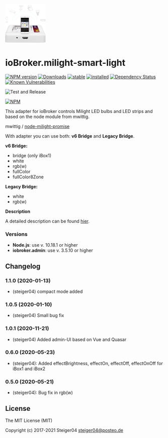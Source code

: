 ![milight-smart-light Logo](admin/milight-smart-light.png)

# ioBroker.milight-smart-light

[![NPM version](http://img.shields.io/npm/v/iobroker.milight-smart-light.svg)](https://www.npmjs.com/package/milight-smart-light)
[![Downloads](https://img.shields.io/npm/dm/iobroker.milight-smart-light.svg)](https://www.npmjs.com/package/iobroker.milight-smart-light)
[![stable](http://iobroker.live/badges/milight-smart-light-stable.svg)](http://iobroker.live/badges/milight-smart-light-stable.svg)
[![installed](http://iobroker.live/badges/milight-smart-light-installed.svg)](http://iobroker.live/badges/milight-smart-light-installed.svg)
[![Dependency Status](https://img.shields.io/david/steiger04/iobroker.milight-smart-light.svg)](https://david-dm.org/steiger04/iobroker.milight-smart-light)
[![Known Vulnerabilities](https://snyk.io/test/github/steiger04/ioBroker.milight-smart-light/badge.svg)](https://snyk.io/test/github/steiger04/ioBroker.milight-smart-light)

![Test and Release](https://github.com/steiger04/ioBroker.milight-smart-light/workflows/Test%20and%20Release/badge.svg)

[![NPM](https://nodei.co/npm/iobroker.milight-smart-light.png?downloads=true)](https://nodei.co/npm/iobroker.milight-smart-light/)

This adapter for ioBroker controls Milight LED bulbs and LED strips and
based on the node module from mwittig.

mwittig / [node-milight-promise](https://github.com/mwittig/node-milight-promise)

With adapter you can use both: **v6 Bridge** and **Legacy Bridge**.

**v6 Bridge:**
- bridge (only iBox1)
- white
- rgb(w)
- fullColor
- fullColor8Zone

**Legacy Bridge:**
- white
- rgb(w)

**Description**

A detailed description can be found [hier](https://steiger04.github.io/milight-smart-light-doku/).

### Versions
- **Node.js**: use v. 10.18.1 or higher
- **iobroker.admin**: use v. 3.5.10 or higher


## Changelog
### 1.1.0 (2020-01-13)
- (steiger04) compact mode added
### 1.0.5 (2020-01-10)
- (steiger04) Small bug fix
### 1.0.1 (2020-11-21)
- (steiger04) Added admin-UI based on Vue and Quasar
### 0.6.0 (2020-05-23)
- (steiger04): Added effectBrightness, effectOn, effectOff, effectOnOff for iBox1 and iBox2

### 0.5.0 (2020-05-21)
- (steiger04): Bug fix in rgb(w)

## License

The MIT License (MIT)

Copyright (c) 2017-2021 Steiger04 <steiger04@posteo.de>
